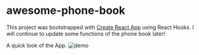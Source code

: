 # awesome-phone-book
This project was bootstrapped with [Create React App](https://github.com/facebook/create-react-app) using React Hooks. I will continue to update some functions of the phone book later!

A quick look of the App.
![demo](https://i.ibb.co/JpncNWz/demo.png)
